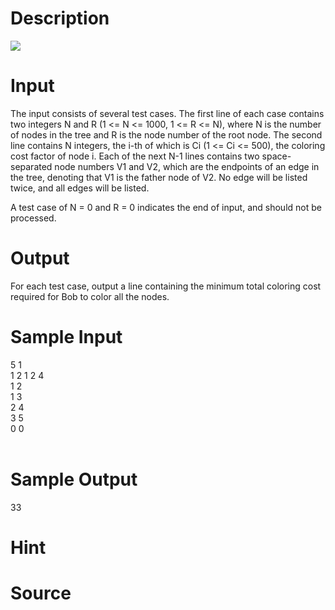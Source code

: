 
# Description

<div class="content"><img border="0" src="/source/bzoj/1908/img/aHR0cHM6Ly9seWRzeS5jb20vSnVkZ2VPbmxpbmUvaW1hZ2VzLzE5MDguanBn.jpg"/> </div>

# Input

<div class="content">The input consists of several test cases. The first line of each case contains two integers N and R (1 &lt;= N &lt;= 1000, 1 &lt;= R &lt;= N), where N is the number of nodes in the tree and R is the node number of the root node. The second line contains N integers, the i-th of which is Ci (1 &lt;= Ci &lt;= 500), the coloring cost factor of node i. Each of the next N-1 lines contains two space-separated node numbers V1 and V2, which are the endpoints of an edge in the tree, denoting that V1 is the father node of V2. No edge will be listed twice, and all edges will be listed. 

A test case of N = 0 and R = 0 indicates the end of input, and should not be processed. 

</div>

# Output

<div class="content">For each test case, output a line containing the minimum total coloring cost required for Bob to color all the nodes.
</div>

# Sample Input

<div class="content"><span class="sampledata">5 1<br/>
1 2 1 2 4<br/>
1 2<br/>
1 3<br/>
2 4<br/>
3 5<br/>
0 0<br/>
<br/>
</span></div>

# Sample Output

<div class="content"><span class="sampledata">33<br/>
</span></div>

# Hint

<div class="content"><p></p></div>

# Source

<div class="content"><p><a href="problemset.php?search="></a></p></div>

